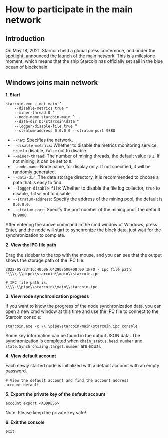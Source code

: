 # How to participate in the main network

## Introduction

On May 18, 2021, Starcoin held a global press conference, and under the spotlight, announced the launch of the main network.
This is a milestone moment, which means that the ship Starcoin has officially set sail in the blue ocean of blockchain.

## Windows joins main network

**1. Start**

```shell
starcoin.exe --net main ^
    --disable-metrics true ^
    --miner-thread 0 ^
    --node-name starcoin-main ^
    --data-dir D:\starcoin\data ^
    --logger-disable-file true ^
    --stratum-address 0.0.0.0 --stratum-port 9880
```

- `--net`: Specifies the network.
- `--disable-metrics`: Whether to disable the metrics monitoring service, `true` to disable, `false` not to disable.
- `--miner-thread`: The number of mining threads, the default value is `1`. If not mining, it can be set to `0`.
- `--node-name`: Node name, for display only. If not specified, it will be randomly generated.
- `--data-dir`: The data storage directory, it is recommended to choose a path that is easy to find.
- `--logger-disable-file`: Whether to disable the file log collector, `true` to disable, `false` not to disable.
- `--stratum-address`: Specify the address of the mining pool, the default is `0.0.0.0`.
- `--stratum-port`: Specify the port number of the mining pool, the default is `9880`.

After entering the above command in the cmd window of Windows, press Enter, and the node will start to synchronize the block data, just wait for the synchronization to complete.

**2. View the IPC file path**

Drag the sidebar to the top with the mouse, and you can see that the output shows the storage path of the IPC file:

```shell
2022-05-23T16:40:06.642907500+08:00 INFO - Ipc file path: "\\\\.\\pipe\\starcoin\\main\\starcoin.ipc

# IPC file path is:
\\\\.\\pipe\\starcoin\\main\\starcoin.ipc
```

**3. View node synchronization progress**

If you want to know the progress of the node synchronization data, you can open a new cmd window at this time and use the IPC file to connect to the Starcoin console:

```shell
starcoin.exe -c \\.\pipe\starcoin\main\starcoin.ipc console
```

Some key information can be found in the output JSON data.
The synchronization is completed when `chain_status.head.number` and `state.Synchronizing.target.number` are equal.

**4. View default account**

Each newly started node is initialized with a default account with an empty password.

```shell
# View the default account and find the account address
account default
```

**5. Export the private key of the default account**

```shell
account export <ADDRESS>
```

Note: Please keep the private key safe!

**6. Exit the console**

```shell
exit
```
